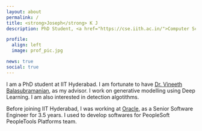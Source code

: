 ```yaml
---
layout: about
permalink: /
title: <strong>Joseph</strong> K J
description: PhD Student, <a href="https://cse.iith.ac.in/">Computer Science Department</a>, <a href="https://www.iith.ac.in/">Indian Institute of Technology Hyderabad</a>

profile:
  align: left
  image: prof_pic.jpg

news: true
social: true
---
```


I am a PhD student at IIT Hyderabad. I am fortunate to have <a href="https://www.iith.ac.in/~vineethnb/index.html" target="_blank">Dr. Vineeth Balasubramanian</a>, as my advisor. I work on generative modelling using Deep Learning. I am also interested in detection algotithms.

Before joining IIT Hyderabad, I was working at <a href="https://www.oracle.com/index.html" target="_blank">Oracle</a>, as a Senior Software Engineer for 3.5 years. I used to develop softwares for PeopleSoft PeopleTools Platforms team.